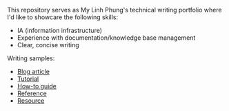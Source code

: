 This repository serves as My Linh Phung's technical writing portfolio where I'd like to showcare the following skills:
* IA (information infrastructure)
* Experience with documentation/knowledge base management
* Clear, concise writing

Writing samples:
- [Blog article](how-to-blog-article.md)
- [Tutorial](tutorial.md)
- [How-to guide](how-to-guide.md)
- [Reference](reference.md)
- [Resource](resource.md)

